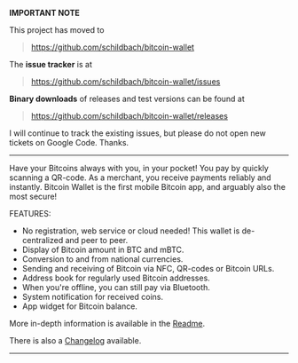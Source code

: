 **IMPORTANT NOTE**

This project has moved to

> https://github.com/schildbach/bitcoin-wallet

The **issue tracker** is at

> https://github.com/schildbach/bitcoin-wallet/issues

**Binary downloads** of releases and test versions can be found at

> https://github.com/schildbach/bitcoin-wallet/releases

I will continue to track the existing issues, but please do not open new tickets on Google Code. Thanks.

---

Have your Bitcoins always with you, in your pocket! You pay by quickly scanning a QR-code. As a merchant, you receive payments reliably and instantly. Bitcoin Wallet is the first mobile Bitcoin app, and arguably also the most secure!

FEATURES:

  * No registration, web service or cloud needed! This wallet is de-centralized and peer to peer.
  * Display of Bitcoin amount in BTC and mBTC.
  * Conversion to and from national currencies.
  * Sending and receiving of Bitcoin via NFC, QR-codes or Bitcoin URLs.
  * Address book for regularly used Bitcoin addresses.
  * When you're offline, you can still pay via Bluetooth.
  * System notification for received coins.
  * App widget for Bitcoin balance.

More in-depth information is available in the [Readme](http://code.google.com/p/bitcoin-wallet/source/browse/wallet/README).

There is also a [Changelog](http://code.google.com/p/bitcoin-wallet/source/browse/wallet/CHANGES) available.


---


